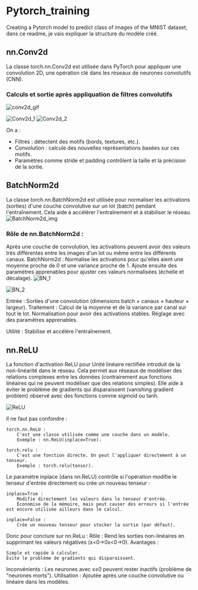 # Pytorch_training
Creating a Pytorch model to predict class of images of the MNIST dataset, dans ce readme, je vais expliquer la structure du modèle créé.

## nn.Conv2d
La classe torch.nn.Conv2d est utilisée dans PyTorch pour appliquer une convolution 2D, une opération clé dans les réseaux de neurones convolutifs (CNN).

### Calculs et sortie après appliquation de filtres convolutifs

![conv2d_gif](https://github.com/user-attachments/assets/aa333ec2-bbe5-4f2d-b0ac-e827382c8dbf)


![Conv2d_1](https://github.com/user-attachments/assets/dd9cea7f-c5a3-4307-8165-b81208794b6f)
![Conv2d_2](https://github.com/user-attachments/assets/8a0a12d3-d04f-4f46-9e60-1306933c6a96)

On a :
  - Filtres : détectent des motifs (bords, textures, etc.).
  - Convolution : calcule des nouvelles représentations basées sur ces motifs.
  - Paramètres comme stride et padding contrôlent la taille et la précision de la sortie.

## BatchNorm2d

La classe torch.nn.BatchNorm2d est utilisée pour normaliser les activations (sorties) d'une couche convolutive sur un lot (batch) pendant l'entraînement. Cela aide à accélérer l'entraînement et à stabiliser le réseau.
![BatchNorm2d_img](https://github.com/user-attachments/assets/4a88d189-9be9-448c-852a-9df69b828d89)

### Rôle de nn.BatchNorm2d :

Après une couche de convolution, les activations peuvent avoir des valeurs très différentes entre les images d'un lot ou même entre les différents canaux. BatchNorm2d :
    Normalise les activations pour qu'elles aient une moyenne proche de 0 et une variance proche de 1.
    Ajoute ensuite des paramètres apprenables pour ajuster ces valeurs normalisées (échelle et décalage).
![BN_1](https://github.com/user-attachments/assets/1079ecb2-b124-44f9-acab-9ade1039f7b9)

![BN_2](https://github.com/user-attachments/assets/892a894a-4cbe-4ad9-985c-c5839a1dc3e1)

Entrée : Sorties d'une convolution (dimensions batch × canaux × hauteur × largeur).
Traitement :
    Calcul de la moyenne et de la variance par canal sur tout le lot.
    Normalisation pour avoir des activations stables.
    Réglage avec des paramètres apprenables.

Utilité : Stabilise et accélère l'entraînement.

## nn.ReLU

La fonction d'activation ReLU pour Unité linéaire rectifiée introduit de la non-linéarité dans le réseau. Cela permet aux réseaux de modéliser des relations complexes entre les données (contrairement aux fonctions linéaires qui ne peuvent modéliser que des relations simples).
Elle aide à éviter le problème de gradients qui disparaissent (vanishing gradient problem) observé avec des fonctions comme sigmoid ou tanh.

![ReLU](https://github.com/user-attachments/assets/91c59120-74bf-486f-ab74-2b49e89622f8)


Il ne faut pas confondre :

    torch.nn.ReLU :
        C'est une classe utilisée comme une couche dans un modèle.
        Exemple : nn.ReLU(inplace=True).

    torch.relu :
        C'est une fonction directe. On peut l'appliquer directement à un tenseur.
        Exemple : torch.relu(tensor).


Le paramètre inplace (dans nn.ReLU) contrôle si l'opération modifie le tenseur d'entrée directement ou crée un nouveau tenseur :

    inplace=True :
        Modifie directement les valeurs dans le tenseur d'entrée.
        Économise de la mémoire, mais peut causer des erreurs si l'entrée est encore utilisée ailleurs dans le calcul.

    inplace=False :
        Crée un nouveau tenseur pour stocker la sortie (par défaut).

Donc pour conclure sur nn.ReLu :
  Rôle : Rend les sorties non-linéaires en supprimant les valeurs négatives (x<0→0x<0→0).
  Avantages :

    Simple et rapide à calculer.
    Évite le problème de gradients qui disparaissent.

Inconvénients : Les neurones avec x≤0 peuvent rester inactifs (problème de "neurones morts").
Utilisation : Ajoutée après une couche convolutive ou linéaire dans les modèles.



